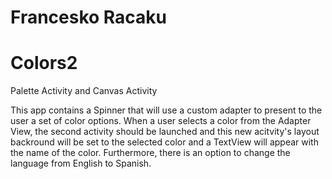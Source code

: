 # Francesko Racaku
# Colors2
Palette Activity and Canvas Activity

This app contains a Spinner that will use a custom adapter to present to the user 
a set of color options. 
When a user selects a color from the Adapter View, the second activity should be
launched and this new acitvity's layout backround will be set to the selected color
and a TextView will appear with the name of the color. 
Furthermore, there is an option to change the language from English to Spanish.
